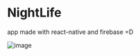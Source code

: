 # NightLife
app made with react-native and firebase =D


![image](https://viaucdk-my.sharepoint.com/:i:/g/personal/326238_viauc_dk/EQq7LU8cn8RBnkWgO_UKQIUB46G05Mfbs-sRpchQWT2Tfg?e=N0jBJ1)
